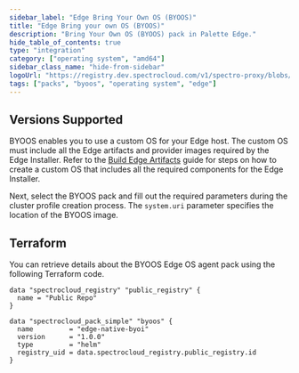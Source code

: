 ```yaml
---
sidebar_label: "Edge Bring Your Own OS (BYOOS)"
title: "Edge Bring your own OS (BYOOS)"
description: "Bring Your Own OS (BYOOS) pack in Palette Edge."
hide_table_of_contents: true
type: "integration"
category: ["operating system", "amd64"]
sidebar_class_name: "hide-from-sidebar"
logoUrl: "https://registry.dev.spectrocloud.com/v1/spectro-proxy/blobs/sha256:b6081bca439eeb01a8d43b3cb6895df4c088f80af978856ddc0da568e5c09365?type=image.webp"
tags: ["packs", "byoos", "operating system", "edge"]
---
```


## Versions Supported

<Tabs queryString="parent">

<TabItem label="1.0.x" value="1.0.x">

BYOOS enables you to use a custom OS for your Edge host. The custom OS must include all the Edge artifacts and provider
images required by the Edge Installer. Refer to the
[Build Edge Artifacts](../clusters/edge/edgeforge-workflow/build-content-bundle.md) guide for steps on how to create a
custom OS that includes all the required components for the Edge Installer.

Next, select the BYOOS pack and fill out the required parameters during the cluster profile creation process. The
`system.uri` parameter specifies the location of the BYOOS image.

</TabItem>
</Tabs>

## Terraform

You can retrieve details about the BYOOS Edge OS agent pack using the following Terraform code.

```hcl
data "spectrocloud_registry" "public_registry" {
  name = "Public Repo"
}

data "spectrocloud_pack_simple" "byoos" {
  name         = "edge-native-byoi"
  version      = "1.0.0"
  type         = "helm"
  registry_uid = data.spectrocloud_registry.public_registry.id
}
```

